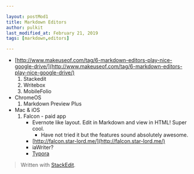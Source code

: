 ```yaml
---

layout: postMod1
title: Markdown Editors
author: pulkit
last_modified_at: February 21, 2019
tags: [markdown,editors]

---
```


* [http://www.makeuseof.com/tag/6-markdown-editors-play-nice-google-drive/](http://www.makeuseof.com/tag/6-markdown-editors-play-nice-google-drive/)
	1. Stackedit
	2. Writebox
	3. MobileFolio
* ChromeOS
    1. Markdown Preview Plus
* Mac & iOS
    1. Falcon - paid app
	    * Evernote like layout. Edit in Markdown and view in HTML! Super cool.
		    * Have not tried it but the features sound absolutely awesome.
		* [http://falcon.star-lord.me/](http://falcon.star-lord.me/)
		* iaWriter?
	    * [Typora](https://typora.io/)

> Written with [StackEdit](https://stackedit.io/).
<!--stackedit_data:
eyJoaXN0b3J5IjpbMTEyNjg0ODc2MiwxNzU1NDYzNTA1XX0=
-->